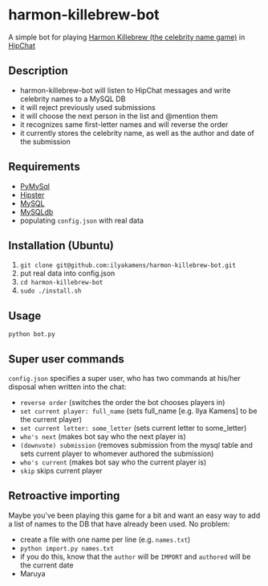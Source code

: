 # harmon-killebrew-bot
A simple bot for playing <a href="https://localwiki.org/davis/Harmon_Killebrew" target="_blank">Harmon Killebrew (the celebrity name game)</a> in <a href="https://www.hipchat.com/" target="_blank">HipChat</a>

## Description
- harmon-killebrew-bot will listen to HipChat messages and write celebrity names to a MySQL DB
- it will reject previously used submissions
- it will choose the next person in the list and @mention them
- it recognizes same first-letter names and will reverse the order
- it currently stores the celebrity name, as well as the author and date of the submission

## Requirements
- <a href="https://github.com/PyMySQL/PyMySQL" target="_blank">PyMySql</a>
- <a href="https://github.com/a2design-inc/hipster" target="_blank">Hipster</a>
- <a href="https://www.mysql.com/" target="_blank">MySQL</a>
- <a href="http://mysql-python.sourceforge.net/" target="_blank">MySQLdb</a>
- populating `config.json` with real data

## Installation (Ubuntu)
1. `git clone git@github.com:ilyakamens/harmon-killebrew-bot.git`
2. put real data into config.json
3. `cd harmon-killebrew-bot`
4. `sudo ./install.sh`

## Usage
`python bot.py`

## Super user commands
`config.json` specifies a super user, who has two commands at his/her disposal when written into the chat:
- `reverse order` (switches the order the bot chooses players in)
- `set current player: full_name` (sets full_name [e.g. Ilya Kamens] to be the current player)
- `set current letter: some_letter` (sets current letter to some_letter)
- `who's next` (makes bot say who the next player is)
- `(downvote) submission` (removes submission from the mysql table and sets current player to whomever authored the submission)
- `who's current` (makes bot say who the current player is)
- `skip` skips current player

## Retroactive importing
Maybe you've been playing this game for a bit and want an easy way to add a list of names to the DB that have already been used. No problem:
- create a file with one name per line (e.g. `names.txt`)
- `python import.py names.txt`
- if you do this, know that the `author` will be `IMPORT` and `authored` will be the current date
- Maruya
